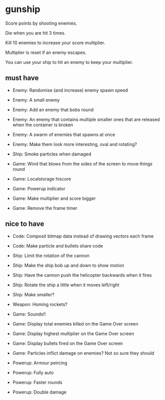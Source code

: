 # gunship

Score points by shooting enemies.

Die when you are hit 3 times.

Kill 10 enemies to increase your score multiplier.

Multiplier is reset if an enemy escapes.

You can use your ship to hit an enemy to keep your multiplier.

## must have

* Enemy: Randomise (and increase) enemy spawn speed
* Enemy: A small enemy
* Enemy: Add an enemy that bobs round
* Enemy: An enemy that contains multiple smaller ones that are released when the container is broken
* Enemy: A swarm of enemies that spawns at once
* Enemy: Make them look more interesting, oval and rotating?

* Ship: Smoke particles when damaged

* Game: Wind that blows from the sides of the screen to move things round
* Game: Localstorage hiscore
* Game: Powerup indicator
* Game: Make multiplier and score bigger
* Game: Remove the frame timer

## nice to have

* Code: Composit bitmap data instead of drawing vectors each frame
* Code: Make particle and bullets share code

* Ship: Limit the rotation of the cannon
* Ship: Make the ship bob up and down to show motion
* Ship: Have the cannon push the helicopter backwards when it fires
* Ship: Rotate the ship a little when it moves left/right
* Ship: Make smaller?

* Weapon: Homing rockets?

* Game: Sounds!!
* Game: Display total enemies killed on the Game Over screen
* Game: Display highest multiplier on the Game Over screen
* Game: Display bullets fired on the Game Over screen
* Game: Particles inflict damage on enemies? Not so sure they should

* Powerup: Armour peircing
* Powerup: Fully auto
* Powerup: Faster rounds
* Powerup: Double damage
